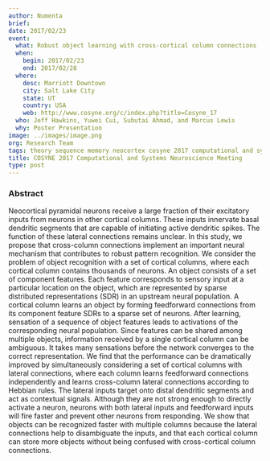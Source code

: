 ```yaml
---
author: Numenta
brief:
date: 2017/02/23
event:
  what: Robust object learning with cross-cortical column connections
  when:
    begin: 2017/02/23
    end: 2017/02/28
  where:
    desc: Marriott Downtown
    city: Salt Lake City
    state: UT
    country: USA
    web: http://www.cosyne.org/c/index.php?title=Cosyne_17
  who: Jeff Hawkins, Yuwei Cui, Subutai Ahmad, and Marcus Lewis
  why: Poster Presentation
image: ../images/image.png
org: Research Team
tags: theory sequence memory neocortex cosyne 2017 computational and systems neuroscience numenta jeff hawkins
title: COSYNE 2017 Computational and Systems Neuroscience Meeting
type: post
---
```

### Abstract
 Neocortical pyramidal neurons receive a large fraction of their
excitatory inputs from neurons in other cortical columns. These inputs
innervate basal dendritic segments that are capable of initiating active
dendritic spikes. The function of these lateral connections remains
unclear. In this study, we propose that cross-column connections
implement an important neural mechanism that contributes to robust
pattern recognition. We consider the problem of object recognition with
a set of cortical columns, where each cortical column contains thousands
of neurons. An object consists of a set of component features. Each
feature corresponds to sensory input at a particular location on the
object, which are represented by sparse distributed representations
(SDR) in an upstream neural population. A cortical column learns an
object by forming feedforward connections from its component feature
SDRs to a sparse set of neurons. After learning, sensation of a sequence
of object features leads to activations of the corresponding neural
population. Since features can be shared among multiple objects,
information received by a single cortical column can be ambiguous. It
takes many sensations before the network converges to the correct
representation. We find that the performance can be dramatically
improved by simultaneously considering a set of cortical columns with
lateral connections, where each column learns feedforward connections
independently and learns cross-column lateral connections according to
Hebbian rules. The lateral inputs target onto distal dendritic segments
and act as contextual signals. Although they are not strong enough to
directly activate a neuron, neurons with both lateral inputs and
feedforward inputs will fire faster and prevent other neurons from
responding. We show that objects can be recognized faster with
multiple columns because the lateral connections help to disambiguate
the inputs, and that each cortical column can store more objects without
being confused with cross-cortical column connections. 
